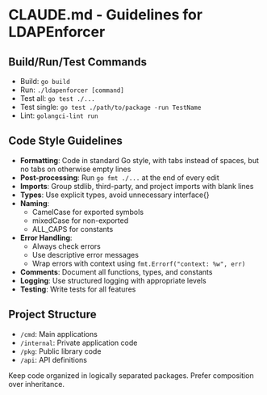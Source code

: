 # CLAUDE.md - Guidelines for LDAPEnforcer

## Build/Run/Test Commands
- Build: `go build`
- Run: `./ldapenforcer [command]`
- Test all: `go test ./...`
- Test single: `go test ./path/to/package -run TestName`
- Lint: `golangci-lint run`

## Code Style Guidelines
- **Formatting**: Code in standard Go style, with tabs instead of spaces, but no tabs on otherwise empty lines
- **Post-processing**: Run `go fmt ./...` at the end of every edit
- **Imports**: Group stdlib, third-party, and project imports with blank lines
- **Types**: Use explicit types, avoid unnecessary interface{}
- **Naming**:
  - CamelCase for exported symbols
  - mixedCase for non-exported
  - ALL_CAPS for constants
- **Error Handling**:
  - Always check errors
  - Use descriptive error messages
  - Wrap errors with context using `fmt.Errorf("context: %w", err)`
- **Comments**: Document all functions, types, and constants
- **Logging**: Use structured logging with appropriate levels
- **Testing**: Write tests for all features

## Project Structure
- `/cmd`: Main applications
- `/internal`: Private application code
- `/pkg`: Public library code
- `/api`: API definitions

Keep code organized in logically separated packages. Prefer composition over inheritance.
